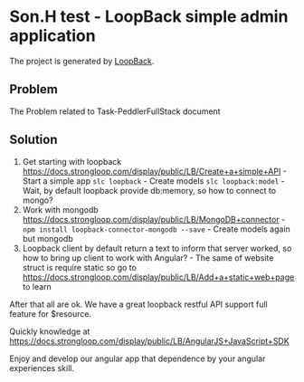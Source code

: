 # Son.H test - LoopBack simple admin application
The project is generated by [LoopBack](http://loopback.io).

## Problem
  The Problem related to Task-PeddlerFullStack document

## Solution
  1. Get starting with loopback https://docs.strongloop.com/display/public/LB/Create+a+simple+API
    - Start a simple app ```slc loopback```
    - Create models ```slc loopback:model```
    - Wait, by default loopback provide db:memory, so how to connect to mongo?
  2. Work with mongodb https://docs.strongloop.com/display/public/LB/MongoDB+connector
    - ```npm install loopback-connector-mongodb --save```
    - Create models again but mongodb
  3. Loopback client by default return a text to inform that server worked, so how to bring up client to work with Angular?
    - The same of website struct is require static so go to https://docs.strongloop.com/display/public/LB/Add+a+static+web+page to learn

  After that all are ok. We have a great loopback restful API support full feature for $resource.

  Quickly knowledge at https://docs.strongloop.com/display/public/LB/AngularJS+JavaScript+SDK

  Enjoy and develop our angular app that dependence by your angular experiences skill.

